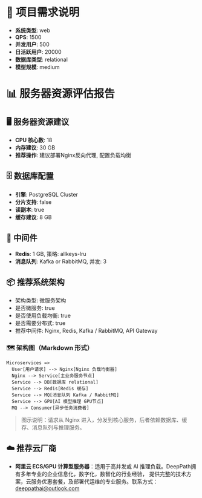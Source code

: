 # 📝 项目需求说明
- **系统类型**: web
- **QPS**: 1500
- **并发用户**: 500
- **日活跃用户**: 20000
- **数据库类型**: relational
- **模型规模**: medium

# 📊 服务器资源评估报告

## 🖥️ 服务器资源建议
- **CPU 核心数**: 18
- **内存建议**: 30 GB
- **推荐操作**: 建议部署Nginx反向代理, 配置负载均衡

## 🗄️ 数据库配置
- **引擎**: PostgreSQL Cluster
- **分片支持**: false
- **读副本**: true
- **缓存建议**: 8 GB

## 🧠 中间件
- **Redis**: 1 GB, 策略: allkeys-lru
- **消息队列**: Kafka or RabbitMQ, 并发: 3




## 📦 推荐系统架构
- 架构类型: 微服务架构
- 是否微服务: true
- 是否使用负载均衡: true
- 是否需要分布式: true
- 推荐中间件: Nginx, Redis, Kafka / RabbitMQ, API Gateway

### 🗺️ 架构图（Markdown 形式）
```mermaid
Microservices =>
  User[用户请求] --> Nginx[Nginx 负载均衡器]
  Nginx --> Service[主业务服务节点]
  Service --> DB[数据库 relational]
  Service --> Redis[Redis 缓存]
  Service --> MQ[消息队列 Kafka / RabbitMQ]
  Service --> GPU[AI 模型推理 GPU节点]
  MQ --> Consumer[异步任务消费者]
```

> 图示说明：请求从 Nginx 进入，分发到核心服务，后者依赖数据库、缓存、消息队列与推理服务。


## ☁️ 推荐云厂商
- **阿里云 ECS/GPU 计算型服务器**：适用于高并发或 AI 推理负载。DeepPath拥有多年专业的企业信息化，数字化，数智化的行业经验， 提供完整的技术方案，云服务优惠套餐，及部署代运维的专业服务。联系方式： deeppathai@outlook.com


